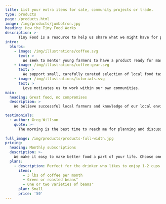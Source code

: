 ```yaml
---
title: List your extra items for sale, community projects or trade.
type: products
page: /products.html
image: /img/products/jumbotron.jpg
heading: How the Tiny Food Works
description: >-
      Tiny Food is a resource to help us share what we might have for projects and share labor and ideas in completing those projects well. 
intro:
  blurbs:
    - image: /img/illustrations/coffee.svg
      text: >
        We seek to mentor young farmers to have a product ready for market, and assist them in managing their small business to success. Please check the food hub page for your area or start one. You can contact us directly for questions.
    - image: /img/illustrations/coffee-gear.svg
      text: >
        We support small, carefully curated selection of local food tastes and cooking suggestions for every experience level.
    - image: /img/illustrations/tutorials.svg
      text: >
        Love motivates us to work within our own communities.
main:
  heading: Great food, no compromises
  description: >
    We believe successful local farmers and knowledge of our local environments are essetially woven togeter.

testimonials:
  - author: Greg Willson
    quote: >-
      The morning is the best time to reach me for planning and discussion assembly options for green building, thermal system design with water for passive greenhouse design is my big interest right now.
      
full_image: /img/products/products-full-width.jpg
pricing:
  heading: Monthly subscriptions
  description: >-
    We make it easy to make better food a part of your life. Choose one of Tiny Food's monthly plans to access at your doorstep weekly or every other week. Contact us about more details and payment info.
  plans:
    - description: Perfect for the drinker who likes to enjoy 1-2 cups per day.
      items:
        - 3 lbs of coffee per month
        - Green or roasted beans"
        - One or two varieties of beans"
      plan: Small
      price: '50'
---
```



